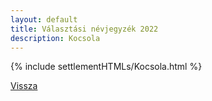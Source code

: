 ```yaml
---
layout: default
title: Választási névjegyzék 2022
description: Kocsola
---
```


{% include settlementHTMLs/Kocsola.html %}

[Vissza](../)